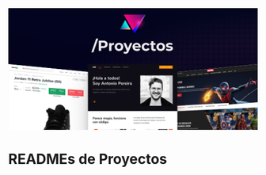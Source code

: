 <img width="1200" src="https://github.com/HumbertoMLL/good-readmes/blob/main/Frame%20841.png?raw=true">

# READMEs de Proyectos 


